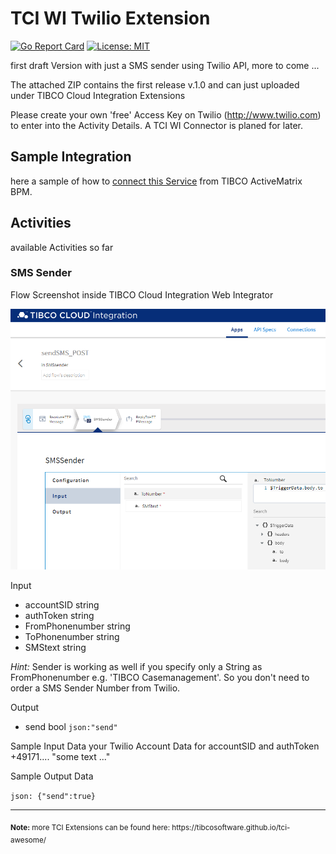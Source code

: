 # TCI WI Twilio Extension
[![Go Report Card](https://goreportcard.com/badge/github.com/JGrotex/tci-wi-twilio-extension)](https://goreportcard.com/report/github.com/JGrotex/tci-wi-twilio-extension) [![License: MIT](https://img.shields.io/badge/License-MIT-yellow.svg)](https://opensource.org/licenses/MIT)

first draft Version with just a SMS sender using Twilio API, more to come ...

The attached ZIP contains the first release v.1.0 and can just uploaded under TIBCO Cloud Integration Extensions

Please create your own 'free' Access Key on Twilio (http://www.twilio.com) to enter into the Activity Details.
A TCI WI Connector is planed for later. 

## Sample Integration
here a sample of how to [connect this Service](connectAMXBPM.md) from TIBCO ActiveMatrix BPM. 

## Activities
available Activities so far
### SMS Sender
Flow Screenshot inside TIBCO Cloud Integration Web Integrator

![Twilio SMS image](screenshots/twilio-SMS-in-TCI-WebIntegrator.png?raw=true "TCI WI Twilio SMS Screenshot")

Input
- accountSID            string
- authToken             string
- FromPhonenumber       string
- ToPhonenumber         string
- SMStext               string

<i>Hint:</i> Sender is working as well if you specify only a String as FromPhonenumber e.g. 'TIBCO Casemanagement'.
So you don't need to order a SMS Sender Number from Twilio.

Output
- send               bool   `json:"send"`
  
Sample Input Data
your Twilio Account Data for accountSID and authToken
+49171.... 
"some text ..."

Sample Output Data

``json:
{"send":true}
``

<hr>
<sub><b>Note:</b> more TCI Extensions can be found here: https://tibcosoftware.github.io/tci-awesome/ </sub>
